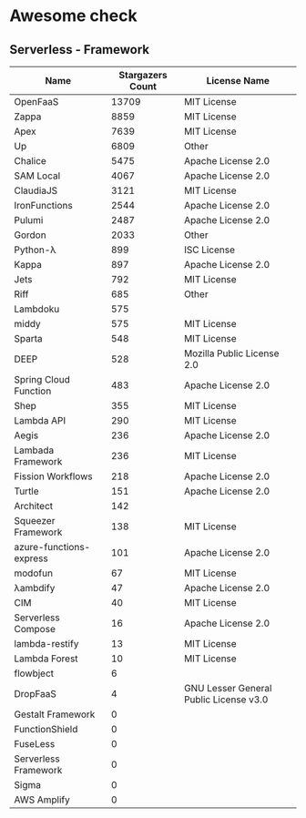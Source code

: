 # Awesome check

## Serverless - Framework

|Name|Stargazers Count|License Name|
|---|---|---|
|OpenFaaS|13709|MIT License|
|Zappa|8859|MIT License|
|Apex|7639|MIT License|
|Up|6809|Other|
|Chalice|5475|Apache License 2.0|
|SAM Local|4067|Apache License 2.0|
|ClaudiaJS|3121|MIT License|
|IronFunctions|2544|Apache License 2.0|
|Pulumi|2487|Apache License 2.0|
|Gordon|2033|Other|
|Python-λ|899|ISC License|
|Kappa|897|Apache License 2.0|
|Jets|792|MIT License|
|Riff|685|Other|
|Lambdoku|575||
|middy|575|MIT License|
|Sparta|548|MIT License|
|DEEP|528|Mozilla Public License 2.0|
|Spring Cloud Function|483|Apache License 2.0|
|Shep|355|MIT License|
|Lambda API|290|MIT License|
|Aegis|236|Apache License 2.0|
|Lambada Framework|236|MIT License|
|Fission Workflows|218|Apache License 2.0|
|Turtle|151|Apache License 2.0|
|Architect|142||
|Squeezer Framework|138|MIT License|
|azure-functions-express|101|Apache License 2.0|
|modofun|67|MIT License|
|λambdify|47|Apache License 2.0|
|CIM|40|MIT License|
|Serverless Compose|16|Apache License 2.0|
|lambda-restify|13|MIT License|
|Lambda Forest|10|MIT License|
|flowbject|6||
|DropFaaS|4|GNU Lesser General Public License v3.0|
|Gestalt Framework|0||
|FunctionShield|0||
|FuseLess|0||
|Serverless Framework|0||
|Sigma|0||
|AWS Amplify|0||
